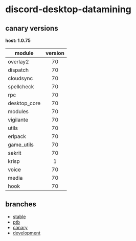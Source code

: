 # discord-desktop-datamining

## canary versions

**host: 1.0.75**

| module | version |
| ------ | :-----: |
| overlay2 | 70 |
| dispatch | 70 |
| cloudsync | 70 |
| spellcheck | 70 |
| rpc | 70 |
| desktop_core | 70 |
| modules | 70 |
| vigilante | 70 |
| utils | 70 |
| erlpack | 70 |
| game_utils | 70 |
| sekrit | 70 |
| krisp | 1 |
| voice | 70 |
| media | 70 |
| hook | 70 |

## branches

- [stable](https://github.com/OpenAsar/discord-desktop-datamining/tree/stable)
- [ptb](https://github.com/OpenAsar/discord-desktop-datamining/tree/ptb)
- [canary](https://github.com/OpenAsar/discord-desktop-datamining/tree/canary)
- [development](https://github.com/OpenAsar/discord-desktop-datamining/tree/development)